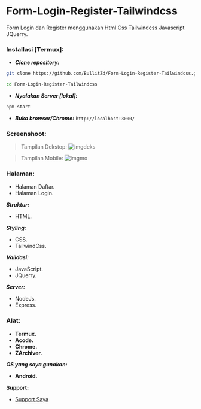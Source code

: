 # Form-Login-Register-Tailwindcss

Form Login dan Register menggunakan Html Css Tailwindcss Javascript JQuerry.

### Installasi [Termux]:
- ___Clone repository:___
```bash
git clone https://github.com/BullitZd/Form-Login-Register-Tailwindcss.git
```
```bash
cd Form-Login-Register-Tailwindcss
```
- ___Nyalakan Server [lokal]:___
```bash
npm start
```
- ___Buka browser/Chrome:___
`http://localhost:3000/`

### Screenshoot:
> Tampilan Dekstop:
![imgdeks](https://i.ibb.co.com/r6ZskB1/IMG-20241025-231825.jpg)

> Tampilan Mobile:
![imgmo](https://i.ibb.co.com/6P5Xh9S/Screenshot-2024-10-25-23-16-45-621-com-foxdebug-acodefree.jpg)

### Halaman:
- Halaman Daftar.
- Halaman Login.

___Struktur:___
- HTML.

___Styling:___
- CSS.
- TailwindCss.

___Validasi:___
- JavaScript.
- JQuerry.

___Server:___
- NodeJs.
- Express.

### Alat:
- **Termux.**
- **Acode.**
- **Chrome.**
- **ZArchiver.**

___OS yang saya gunakan:___
- **Android.**

**Support:**
* [Support Saya](https://sociabuzz.com/bullitzd)